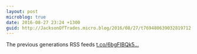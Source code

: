 ```yaml
---
layout: post
microblog: true
date: 2016-08-27 23:24 +1300
guid: http://JacksonOfTrades.micro.blog/2016/08/27/t769480639032819712.html
---
```

The previous generations RSS feeds [t.co/6bgFIBQk5...](https://t.co/6bgFIBQk5F)
